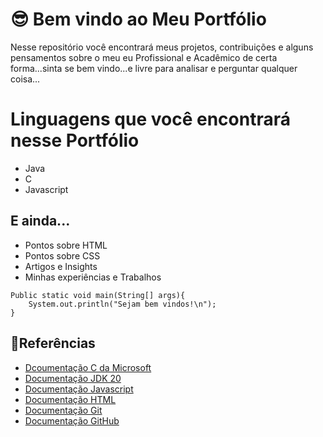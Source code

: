 
# 😎 Bem vindo ao Meu Portfólio

Nesse repositório você encontrará meus projetos, contribuições e alguns pensamentos sobre o meu eu Profissional e Acadêmico de certa forma...sinta se bem vindo...e livre para analisar e perguntar qualquer coisa...


# Linguagens que você encontrará nesse Portfólio
- Java
- C 
- Javascript 

## E ainda...
- Pontos sobre HTML
- Pontos sobre CSS 
- Artigos e Insights
- Minhas experiências e Trabalhos

```
Public static void main(String[] args){
    System.out.println("Sejam bem vindos!\n");
}
```

## 🔎Referências 
- [Dcoumentação C da Microsoft](https://learn.microsoft.com/pt-br/cpp/c-language/?view=msvc-170)
- [Documentação JDK 20](https://docs.oracle.com/en/java/javase/20/)
- [Documentação Javascript](https://developer.mozilla.org/pt-BR/docs/Web/JavaScript)
- [Documentação HTML](https://developer.mozilla.org/pt-BR/docs/Web/HTML)
- [Documentação Git](https://www.git-scm.com/doc)
- [Documentação GitHub](https://docs.github.com/)

